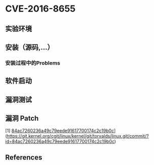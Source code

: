 # CVE-2016-8655

## 实验环境

## 安装（源码,...）

### 安装过程中的Problems

## 软件启动

## 漏洞测试

## 漏洞 Patch

[1] [84ac7260236a49c79eede91617700174c2c19b0c](http://address)](https://git.kernel.org/cgit/linux/kernel/git/torvalds/linux.git/commit/?id=84ac7260236a49c79eede91617700174c2c19b0c)

## References
